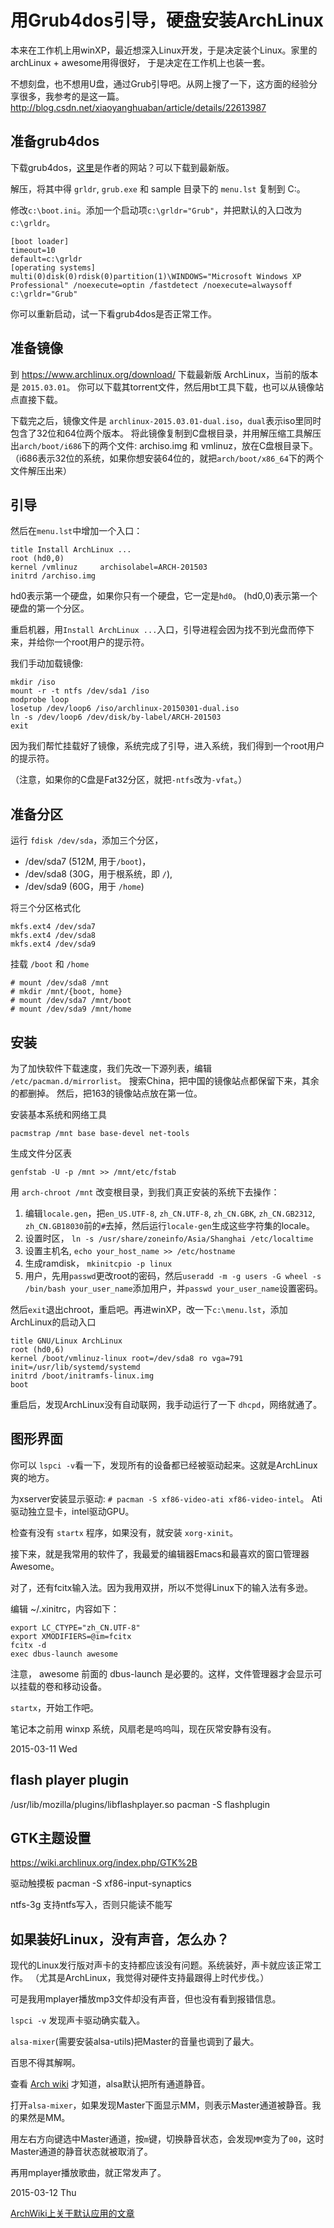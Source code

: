 # 用Grub4dos引导，硬盘安装ArchLinux #

本来在工作机上用winXP，最近想深入Linux开发，于是决定装个Linux。家里的archLinux + awesome用得很好，
于是决定在工作机上也装一套。

不想刻盘，也不想用U盘，通过Grub引导吧。从网上搜了一下，这方面的经验分享很多，我参考的是这一篇。
http://blog.csdn.net/xiaoyanghuaban/article/details/22613987

## 准备grub4dos

下载grub4dos，[这里](http://grub4dos.chenall.net/)是作者的网站？可以下载到最新版。

解压，将其中得 `grldr`, `grub.exe` 和 sample 目录下的 `menu.lst` 复制到 C:。

修改`c:\boot.ini`。添加一个启动项`c:\grldr="Grub"`，并把默认的入口改为`c:\grldr`。

    [boot loader]
    timeout=10
    default=c:\grldr
    [operating systems]
    multi(0)disk(0)rdisk(0)partition(1)\WINDOWS="Microsoft Windows XP Professional" /noexecute=optin /fastdetect /noexecute=alwaysoff
    c:\grldr="Grub"

你可以重新启动，试一下看grub4dos是否正常工作。

## 准备镜像 ##

到 https://www.archlinux.org/download/ 下载最新版 ArchLinux，当前的版本是 `2015.03.01`。
你可以下载其torrent文件，然后用bt工具下载，也可以从镜像站点直接下载。

下载完之后，镜像文件是 `archlinux-2015.03.01-dual.iso`，`dual`表示iso里同时包含了32位和64位两个版本。
将此镜像复制到C盘根目录，并用解压缩工具解压出`arch/boot/i686`下的两个文件: archiso.img 和 vmlinuz，放在C盘根目录下。（i686表示32位的系统，如果你想安装64位的，就把`arch/boot/x86_64`下的两个文件解压出来）

## 引导 ##

然后在`menu.lst`中增加一个入口：

    title Install ArchLinux ...
    root (hd0,0)
    kernel /vmlinuz     archisolabel=ARCH-201503
    initrd /archiso.img

hd0表示第一个硬盘，如果你只有一个硬盘，它一定是`hd0`。
(hd0,0)表示第一个硬盘的第一个分区。

重启机器，用`Install ArchLinux ...`入口，引导进程会因为找不到光盘而停下来，并给你一个root用户的提示符。

我们手动加载镜像:

    mkdir /iso
    mount -r -t ntfs /dev/sda1 /iso
    modprobe loop
    losetup /dev/loop6 /iso/archlinux-20150301-dual.iso
    ln -s /dev/loop6 /dev/disk/by-label/ARCH-201503
    exit

因为我们帮忙挂载好了镜像，系统完成了引导，进入系统，我们得到一个root用户的提示符。

（注意，如果你的C盘是Fat32分区，就把`-ntfs`改为`-vfat`。）

## 准备分区

运行 `fdisk /dev/sda`，添加三个分区，

- /dev/sda7 (512M, 用于`/boot`)，
- /dev/sda8 (30G，用于根系统，即 `/`),
- /dev/sda9 (60G，用于 `/home`)

将三个分区格式化

    mkfs.ext4 /dev/sda7
    mkfs.ext4 /dev/sda8
    mkfs.ext4 /dev/sda9

挂载 `/boot` 和 `/home`

    # mount /dev/sda8 /mnt
    # mkdir /mnt/{boot, home}
    # mount /dev/sda7 /mnt/boot
    # mount /dev/sda9 /mnt/home

## 安装 ##

为了加快软件下载速度，我们先改一下源列表，编辑 `/etc/pacman.d/mirrorlist`。
搜索China，把中国的镜像站点都保留下来，其余的都删掉。
然后，把163的镜像站点放在第一位。

安装基本系统和网络工具

    pacmstrap /mnt base base-devel net-tools

生成文件分区表

    genfstab -U -p /mnt >> /mnt/etc/fstab

用 `arch-chroot /mnt` 改变根目录，到我们真正安装的系统下去操作：

1. 编辑`locale.gen`，把`en_US.UTF-8`, `zh_CN.UTF-8`, `zh_CN.GBK`, `zh_CN.GB2312`, `zh_CN.GB18030`前的`#`去掉，然后运行`locale-gen`生成这些字符集的locale。
2. 设置时区， `ln -s /usr/share/zoneinfo/Asia/Shanghai /etc/localtime`
3. 设置主机名, `echo your_host_name >> /etc/hostname`
4. 生成ramdisk， `mkinitcpio -p linux`
5. 用户，先用`passwd`更改root的密码，然后`useradd -m -g users -G wheel -s /bin/bash your_user_name`添加用户，并`passwd your_user_name`设置密码。

然后`exit`退出chroot，重启吧。再进winXP，改一下`c:\menu.lst`，添加ArchLinux的启动入口

    title GNU/Linux ArchLinux
    root (hd0,6)
    kernel /boot/vmlinuz-linux root=/dev/sda8 ro vga=791 init=/usr/lib/systemd/systemd
    initrd /boot/initramfs-linux.img
    boot

重启后，发现ArchLinux没有自动联网，我手动运行了一下 `dhcpd`，网络就通了。

## 图形界面

你可以 `lspci -v`看一下，发现所有的设备都已经被驱动起来。这就是ArchLinux爽的地方。

为xserver安装显示驱动: `# pacman -S xf86-video-ati xf86-video-intel`。
Ati驱动独立显卡，intel驱动GPU。

检查有没有 `startx` 程序，如果没有，就安装 `xorg-xinit`。

接下来，就是我常用的软件了，我最爱的编辑器Emacs和最喜欢的窗口管理器Awesome。

对了，还有fcitx输入法。因为我用双拼，所以不觉得Linux下的输入法有多逊。

编辑 ~/.xinitrc，内容如下：

    export LC_CTYPE="zh_CN.UTF-8"
    export XMODIFIERS=@im=fcitx
    fcitx -d
    exec dbus-launch awesome

注意， awesome 前面的 dbus-launch 是必要的。这样，文件管理器才会显示可以挂载的卷和移动设备。

`startx`，开始工作吧。

笔记本之前用 winxp 系统，风扇老是呜呜叫，现在灰常安静有没有。

2015-03-11 Wed


## flash player plugin ##
/usr/lib/mozilla/plugins/libflashplayer.so
pacman -S flashplugin

## GTK主题设置 ##
https://wiki.archlinux.org/index.php/GTK%2B

驱动触摸板
pacman -S xf86-input-synaptics

ntfs-3g
支持ntfs写入，否则只能读不能写

## 如果装好Linux，没有声音，怎么办？ ##

现代的Linux发行版对声卡的支持都应该没有问题。系统装好，声卡就应该正常工作。
（尤其是ArchLinux，我觉得对硬件支持最跟得上时代步伐。）

可是我用mplayer播放mp3文件却没有声音，但也没有看到报错信息。

`lspci -v` 发现声卡驱动确实载入。

`alsa-mixer`(需要安装alsa-utils)把Master的音量也调到了最大。

百思不得其解啊。

查看 [Arch wiki](https://wiki.archlinux.org/index.php/Advanced_Linux_Sound_Architecture#Unmuting_the_channels) 才知道，alsa默认把所有通道静音。

打开`alsa-mixer`，如果发现Master下面显示MM，则表示Master通道被静音。我的果然是MM。

用左右方向键选中Master通道，按`m`键，切换静音状态，会发现`MM`变为了`00`，这时Master通道的静音状态就被取消了。

再用mplayer播放歌曲，就正常发声了。

2015-03-12 Thu


[ArchWiki上关于默认应用的文章](https://wiki.archlinux.org/index.php/Default_applications)
